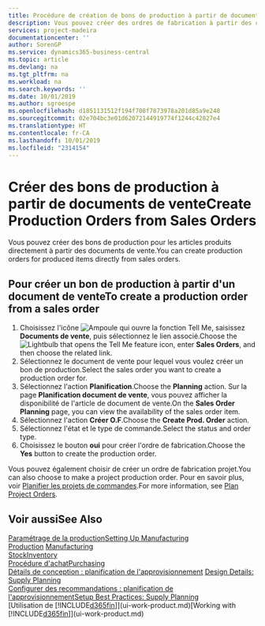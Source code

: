 ```yaml
---
title: Procédure de création de bons de production à partir de documents de vente | Microsoft Docs
description: Vous pouvez créer des ordres de fabrication à partir des commandes vente dans le département Ventes & marketing.
services: project-madeira
documentationcenter: ''
author: SorenGP
ms.service: dynamics365-business-central
ms.topic: article
ms.devlang: na
ms.tgt_pltfrm: na
ms.workload: na
ms.search.keywords: ''
ms.date: 10/01/2019
ms.author: sgroespe
ms.openlocfilehash: d1851131512f194f708f7873978a201d85a9e248
ms.sourcegitcommit: 02e704bc3e01d62072144919774f1244c42827e4
ms.translationtype: HT
ms.contentlocale: fr-CA
ms.lasthandoff: 10/01/2019
ms.locfileid: "2314154"
---
```

# <a name="create-production-orders-from-sales-orders"></a><span data-ttu-id="60b86-103">Créer des bons de production à partir de documents de vente</span><span class="sxs-lookup"><span data-stu-id="60b86-103">Create Production Orders from Sales Orders</span></span>
<span data-ttu-id="60b86-104">Vous pouvez créer des bons de production pour les articles produits directement à partir des documents de vente.</span><span class="sxs-lookup"><span data-stu-id="60b86-104">You can create production orders for produced items directly from sales orders.</span></span>  

## <a name="to-create-a-production-order-from-a-sales-order"></a><span data-ttu-id="60b86-105">Pour créer un bon de production à partir d'un document de vente</span><span class="sxs-lookup"><span data-stu-id="60b86-105">To create a production order from a sales order</span></span>  

1.  <span data-ttu-id="60b86-106">Choisissez l'icône ![Ampoule qui ouvre la fonction Tell Me](media/ui-search/search_small.png "Dites-moi ce que vous voulez faire"), saisissez **Documents de vente**, puis sélectionnez le lien associé.</span><span class="sxs-lookup"><span data-stu-id="60b86-106">Choose the ![Lightbulb that opens the Tell Me feature](media/ui-search/search_small.png "Tell me what you want to do") icon, enter **Sales Orders**, and then choose the related link.</span></span>  
2.  <span data-ttu-id="60b86-107">Sélectionnez le document de vente pour lequel vous voulez créer un bon de production.</span><span class="sxs-lookup"><span data-stu-id="60b86-107">Select the sales order you want to create a production order for.</span></span>  
3.  <span data-ttu-id="60b86-108">Sélectionnez l'action **Planification**.</span><span class="sxs-lookup"><span data-stu-id="60b86-108">Choose the **Planning** action.</span></span> <span data-ttu-id="60b86-109">Sur la page **Planification document de vente**, vous pouvez afficher la disponibilité de l'article de document de vente.</span><span class="sxs-lookup"><span data-stu-id="60b86-109">On the **Sales Order Planning** page, you can view the availability of the sales order item.</span></span>  
4.  <span data-ttu-id="60b86-110">Sélectionnez l'action **Créer O.F**.</span><span class="sxs-lookup"><span data-stu-id="60b86-110">Choose the **Create Prod. Order** action.</span></span>  
5.  <span data-ttu-id="60b86-111">Sélectionnez l'état et le type de commande.</span><span class="sxs-lookup"><span data-stu-id="60b86-111">Select the status and order type.</span></span>  
6.  <span data-ttu-id="60b86-112">Choisissez le bouton **oui** pour créer l'ordre de fabrication.</span><span class="sxs-lookup"><span data-stu-id="60b86-112">Choose the **Yes** button to create the production order.</span></span>

<span data-ttu-id="60b86-113">Vous pouvez également choisir de créer un ordre de fabrication projet.</span><span class="sxs-lookup"><span data-stu-id="60b86-113">You can also choose to make a project production order.</span></span> <span data-ttu-id="60b86-114">Pour en savoir plus, voir [Planifier les projets de commandes](production-how-to-plan-project-orders.md).</span><span class="sxs-lookup"><span data-stu-id="60b86-114">For more information, see [Plan Project Orders](production-how-to-plan-project-orders.md).</span></span>   

## <a name="see-also"></a><span data-ttu-id="60b86-115">Voir aussi</span><span class="sxs-lookup"><span data-stu-id="60b86-115">See Also</span></span>  
[<span data-ttu-id="60b86-116">Paramétrage de la production</span><span class="sxs-lookup"><span data-stu-id="60b86-116">Setting Up Manufacturing</span></span>](production-configure-production-processes.md)  
<span data-ttu-id="60b86-117">[Production](production-manage-manufacturing.md)  </span><span class="sxs-lookup"><span data-stu-id="60b86-117">[Manufacturing](production-manage-manufacturing.md)  </span></span>  
[<span data-ttu-id="60b86-118">Stock</span><span class="sxs-lookup"><span data-stu-id="60b86-118">Inventory</span></span>](inventory-manage-inventory.md)  
[<span data-ttu-id="60b86-119">Procédure d'achat</span><span class="sxs-lookup"><span data-stu-id="60b86-119">Purchasing</span></span>](purchasing-manage-purchasing.md)  
<span data-ttu-id="60b86-120">[Détails de conception : planification de l'approvisionnement](design-details-supply-planning.md) </span><span class="sxs-lookup"><span data-stu-id="60b86-120">[Design Details: Supply Planning](design-details-supply-planning.md) </span></span>  
[<span data-ttu-id="60b86-121">Configurer des recommandations : planification de l'approvisionnement</span><span class="sxs-lookup"><span data-stu-id="60b86-121">Setup Best Practices: Supply Planning</span></span>](setup-best-practices-supply-planning.md)  
<span data-ttu-id="60b86-122">[Utilisation de [!INCLUDE[d365fin](includes/d365fin_md.md)]](ui-work-product.md)</span><span class="sxs-lookup"><span data-stu-id="60b86-122">[Working with [!INCLUDE[d365fin](includes/d365fin_md.md)]](ui-work-product.md)</span></span>
